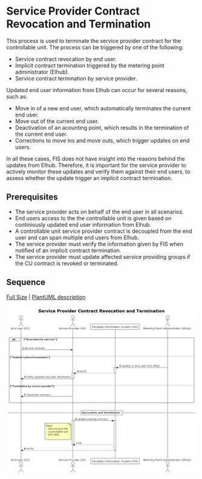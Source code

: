 # Service Provider Contract Revocation and Termination

This process is used to terminate the service provider contract for the
controllable unit. The process can be triggered by one of the following:

- Service contract revocation by end user.
- Implicit contract termination triggered by the metering point
  administrator (Elhub).  
- Service contract termination by service provider.

Updated end user information from Elhub can occur for several reasons, such as:

- Move in of a new end user, which automatically terminates the current end user.
- Move out of the current end user.
- Deactivation of an acounting point, which results in the termination of the
  current end user.
- Corrections to move ins and move outs, which trigger updates on end users.

In all these cases, FIS does not have insight into the reasons behind the
updates from Elhub. Therefore, it is important for the service provider to
actively monitor these updates and verify them against their end users, to assess
whether the update trigger an implicit contract termination.

## Prerequisites

- The service provider acts on behalf of the end user in all scenarios.
- End users access to the the controllable unit is given based
  on continiously updated end user information from Elhub.
- A controllable unit service provider contract is decoupled from the end user
  and can span multiple end users from Elhub.
- The service provider must verify the information given by FIS when notified
  of an implicit contract termination.
- The service provider must update affected service providing groups if the CU
  contract is revoked or terminated.

## Sequence

[Full Size](../diagrams/revocation.png) |
[PlantUML description](../diagrams/revocation.plantuml)

![Service Provider contract and termination](../diagrams/revocation.png)
